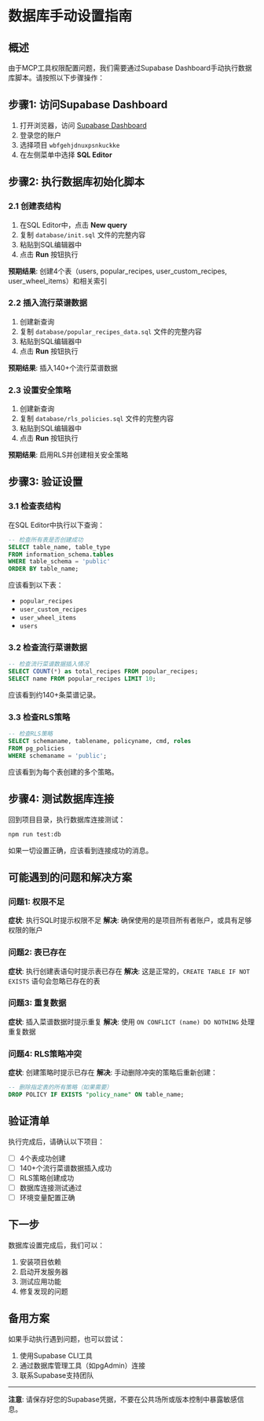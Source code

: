 # 数据库手动设置指南

## 概述

由于MCP工具权限配置问题，我们需要通过Supabase Dashboard手动执行数据库脚本。请按照以下步骤操作：

## 步骤1: 访问Supabase Dashboard

1. 打开浏览器，访问 [Supabase Dashboard](https://supabase.com/dashboard)
2. 登录您的账户
3. 选择项目 `wbfgehjdnuxpsnkuckke`
4. 在左侧菜单中选择 **SQL Editor**

## 步骤2: 执行数据库初始化脚本

### 2.1 创建表结构

1. 在SQL Editor中，点击 **New query**
2. 复制 `database/init.sql` 文件的完整内容
3. 粘贴到SQL编辑器中
4. 点击 **Run** 按钮执行

**预期结果**: 创建4个表（users, popular_recipes, user_custom_recipes, user_wheel_items）和相关索引

### 2.2 插入流行菜谱数据

1. 创建新查询
2. 复制 `database/popular_recipes_data.sql` 文件的完整内容
3. 粘贴到SQL编辑器中
4. 点击 **Run** 按钮执行

**预期结果**: 插入140+个流行菜谱数据

### 2.3 设置安全策略

1. 创建新查询
2. 复制 `database/rls_policies.sql` 文件的完整内容
3. 粘贴到SQL编辑器中
4. 点击 **Run** 按钮执行

**预期结果**: 启用RLS并创建相关安全策略

## 步骤3: 验证设置

### 3.1 检查表结构

在SQL Editor中执行以下查询：

```sql
-- 检查所有表是否创建成功
SELECT table_name, table_type 
FROM information_schema.tables 
WHERE table_schema = 'public' 
ORDER BY table_name;
```

应该看到以下表：
- `popular_recipes`
- `user_custom_recipes`
- `user_wheel_items`
- `users`

### 3.2 检查流行菜谱数据

```sql
-- 检查流行菜谱数据插入情况
SELECT COUNT(*) as total_recipes FROM popular_recipes;
SELECT name FROM popular_recipes LIMIT 10;
```

应该看到约140+条菜谱记录。

### 3.3 检查RLS策略

```sql
-- 检查RLS策略
SELECT schemaname, tablename, policyname, cmd, roles 
FROM pg_policies 
WHERE schemaname = 'public';
```

应该看到为每个表创建的多个策略。

## 步骤4: 测试数据库连接

回到项目目录，执行数据库连接测试：

```bash
npm run test:db
```

如果一切设置正确，应该看到连接成功的消息。

## 可能遇到的问题和解决方案

### 问题1: 权限不足

**症状**: 执行SQL时提示权限不足
**解决**: 确保使用的是项目所有者账户，或具有足够权限的账户

### 问题2: 表已存在

**症状**: 执行创建表语句时提示表已存在
**解决**: 这是正常的，`CREATE TABLE IF NOT EXISTS` 语句会忽略已存在的表

### 问题3: 重复数据

**症状**: 插入菜谱数据时提示重复
**解决**: 使用 `ON CONFLICT (name) DO NOTHING` 处理重复数据

### 问题4: RLS策略冲突

**症状**: 创建策略时提示已存在
**解决**: 手动删除冲突的策略后重新创建：

```sql
-- 删除指定表的所有策略（如果需要）
DROP POLICY IF EXISTS "policy_name" ON table_name;
```

## 验证清单

执行完成后，请确认以下项目：

- [ ] 4个表成功创建
- [ ] 140+个流行菜谱数据插入成功
- [ ] RLS策略创建成功
- [ ] 数据库连接测试通过
- [ ] 环境变量配置正确

## 下一步

数据库设置完成后，我们可以：

1. 安装项目依赖
2. 启动开发服务器
3. 测试应用功能
4. 修复发现的问题

## 备用方案

如果手动执行遇到问题，也可以尝试：

1. 使用Supabase CLI工具
2. 通过数据库管理工具（如pgAdmin）连接
3. 联系Supabase支持团队

---

**注意**: 请保存好您的Supabase凭据，不要在公共场所或版本控制中暴露敏感信息。 